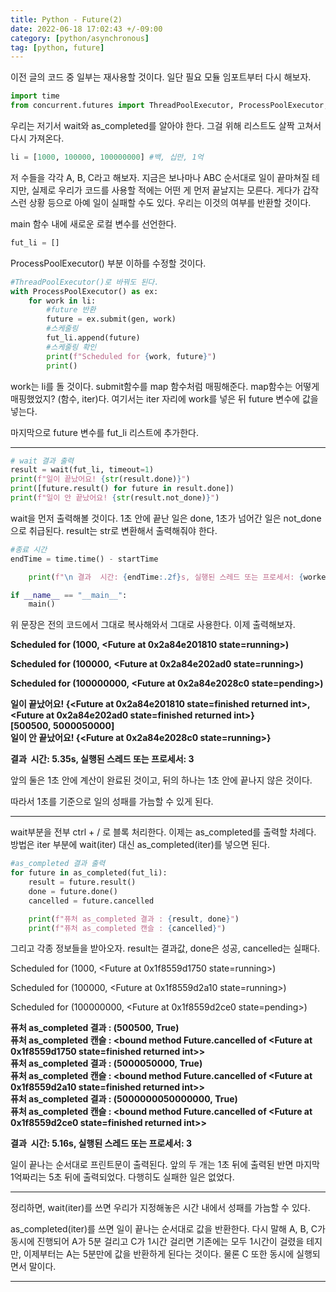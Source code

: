 ```yaml
---
title: Python - Future(2)
date: 2022-06-18 17:02:43 +/-09:00
category: [python/asynchronous]
tag: [python, future]
---
```


이전 글의 코드 중 일부는 재사용할 것이다. 일단 필요 모듈 임포트부터 다시 해보자.

```python
import time
from concurrent.futures import ThreadPoolExecutor, ProcessPoolExecutor, wait, as_completed
```

우리는 저기서 wait와 as_completed를 알아야 한다. 그걸 위해 리스트도 살짝 고쳐서 다시 가져온다.

```python
li = [1000, 100000, 100000000] #백, 십만, 1억
```

저 수들을 각각 A, B, C라고 해보자. 지금은 보나마나 ABC 순서대로 일이 끝마쳐질 테지만, 실제로 우리가 코드를 사용할 적에는 어떤 게 먼저 끝날지는 모른다. 게다가 갑작스런 상황 등으로 아예 일이 실패할 수도 있다. 우리는 이것의 여부를 반환할 것이다.

main 함수 내에 새로운 로컬 변수를 선언한다.

```python
fut_li = []
```
ProcessPoolExecutor() 부분 이하를 수정할 것이다.

```python
#ThreadPoolExecutor()로 바꿔도 된다.
with ProcessPoolExecutor() as ex:
    for work in li:
        #future 반환
        future = ex.submit(gen, work)
        #스케줄링
        fut_li.append(future)
        #스케줄링 확인
        print(f"Scheduled for {work, future}")
        print()
```

work는 li를 돌 것이다. submit함수를 map 함수처럼 매핑해준다. map함수는 어떻게 매핑했었지? (함수, iter)다. 여기서는 iter 자리에 work를 넣은 뒤 future 변수에 값을 넣는다.

마지막으로 future 변수를 fut_li 리스트에 추가한다.

---

```python 
# wait 결과 출력
result = wait(fut_li, timeout=1)
print(f"일이 끝났어요! {str(result.done)}")
print([future.result() for future in result.done])
print(f"일이 안 끝났어요! {str(result.not_done)}")
```

wait을 먼저 출력해볼 것이다. 1초 안에 끝난 일은 done, 1초가 넘어간 일은 not_done으로 취급된다. result는 str로 변환해서 출력해줘야 한다.

```python
#종료 시간
endTime = time.time() - startTime

    print(f"\n 결과  시간: {endTime:.2f}s, 실행된 스레드 또는 프로세서: {worker}")

if __name__ == "__main__":
    main()
```

위 문장은 전의 코드에서 그대로 복사해와서 그대로 사용한다. 이제 출력해보자.

**Scheduled for (1000, &lt;Future at 0x2a84e201810 state=running&gt;)**  
  
**Scheduled for (100000, &lt;Future at 0x2a84e202ad0 state=running&gt;)**  
  
**Scheduled for (100000000, &lt;Future at 0x2a84e2028c0 state=pending&gt;)**  
  
**일이 끝났어요! {&lt;Future at 0x2a84e201810 state=finished returned int&gt;, &lt;Future at 0x2a84e202ad0 state=finished returned int&gt;}**  
**\[500500, 5000050000\]**  
**일이 안 끝났어요! {&lt;Future at 0x2a84e2028c0 state=running&gt;}**  
  
**결과  시간: 5.35s, 실행된 스레드 또는 프로세서: 3**

앞의 둘은 1초 안에 계산이 완료된 것이고, 뒤의 하나는 1초 안에 끝나지 않은 것이다.

따라서 1초를 기준으로 일의 성패를 가늠할 수 있게 된다.

---

wait부분을 전부 ctrl + / 로 블록 처리한다. 이제는 as\_completed를 출력할 차례다. 방법은 iter 부분에 wait(iter) 대신 as\_completed(iter)를 넣으면 된다.

```python
#as_completed 결과 출력
for future in as_completed(fut_li):
    result = future.result()
    done = future.done()
    cancelled = future.cancelled

    print(f"퓨처 as_completed 결과 : {result, done}")
    print(f"퓨처 as_completed 캔슬 : {cancelled}")
```

그리고 각종 정보들을 받아오자. result는 결과값, done은 성공, cancelled는 실패다.

Scheduled for (1000, &lt;Future at 0x1f8559d1750 state=running&gt;)  
  
Scheduled for (100000, &lt;Future at 0x1f8559d2a10 state=running&gt;)  
  
Scheduled for (100000000, &lt;Future at 0x1f8559d2ce0 state=pending&gt;)  
  
**퓨처 as_completed 결과 : (500500, True)**  
**퓨처 as_completed 캔슬 : &lt;bound method Future.cancelled of <Future at 0x1f8559d1750 state=finished returned int&gt;>**  
**퓨처 as_completed 결과 : (5000050000, True)**  
**퓨처 as_completed 캔슬 : &lt;bound method Future.cancelled of <Future at 0x1f8559d2a10 state=finished returned int&gt;>**  
**퓨처 as_completed 결과 : (5000000050000000, True)**  
**퓨처 as_completed 캔슬 : &lt;bound method Future.cancelled of <Future at 0x1f8559d2ce0 state=finished returned int&gt;>**  
  
**결과  시간: 5.16s, 실행된 스레드 또는 프로세서: 3**

일이 끝나는 순서대로 프린트문이 출력된다. 앞의 두 개는 1초 뒤에 출력된 반면 마지막 1억짜리는 5초 뒤에 출력되었다. 다행히도 실패한 일은 없었다.

---

정리하면, wait(iter)를 쓰면 우리가 지정해놓은 시간 내에서 성패를 가늠할 수 있다.

as_completed(iter)를 쓰면 일이 끝나는 순서대로 값을 반환한다. 다시 말해 A, B, C가 동시에 진행되어 A가 5분 걸리고 C가 1시간 걸리면 기존에는 모두 1시간이 걸렸을 테지만, 이제부터는 A는 5분만에 값을 반환하게 된다는 것이다. 물론 C 또한 동시에 실행되면서 말이다.

---